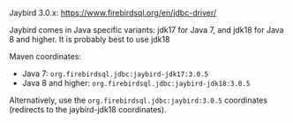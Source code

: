 Jaybird 3.0.x: https://www.firebirdsql.org/en/jdbc-driver/

Jaybird comes in Java specific variants: jdk17 for Java 7, and jdk18 for Java 8 and higher. It is probably best to use jdk18

Maven coordinates:

- Java 7: `org.firebirdsql.jdbc:jaybird-jdk17:3.0.5`
- Java 8 and higher: `org.firebirdsql.jdbc:jaybird-jdk18:3.0.5`

Alternatively, use the `org.firebirdsql.jdbc:jaybird:3.0.5` coordinates (redirects to the jaybird-jdk18 coordinates).
